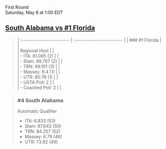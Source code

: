 First Round  
Saturday, May 8 at 1:00 EDT
## [South Alabama vs #1 Florida](https://www.ncaa.com/game/5833370) 

> | :------------------------ | :------------------------ |
> | ### #1 Florida            | |  
> | Regional Host             | |  
> | - ITA: 81.085 (2)         | |  
> | - Slam: 99.767 (2)        | |  
> | - TRN: 99.101 (3)         | |  
> | - Massey: 9.4 (1)         | |  
> | - UTR: 80.76 (1)          | |  
> | - USTA Poll: 2            | |  
> | - Coached Poll: 2         | |  

> ### #4 South Alabama  
> Automatic Qualifier  
> - ITA: 6.833 (53)  
> - Slam: 87.642 (50)  
> - TRN: 84.257 (52)  
> - Massey: 6.79 (46)  
> - UTR: 73.92 (49)  